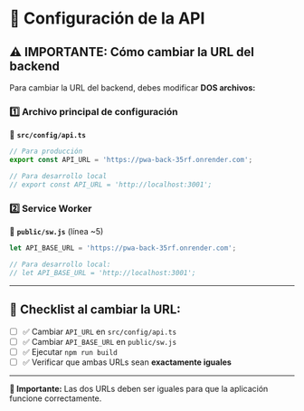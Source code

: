 # 🔧 Configuración de la API

## ⚠️ IMPORTANTE: Cómo cambiar la URL del backend

Para cambiar la URL del backend, debes modificar **DOS archivos:**

### 1️⃣ Archivo principal de configuración
📄 **`src/config/api.ts`**

```typescript
// Para producción
export const API_URL = 'https://pwa-back-35rf.onrender.com';

// Para desarrollo local
// export const API_URL = 'http://localhost:3001';
```

### 2️⃣ Service Worker
📄 **`public/sw.js`** (línea ~5)

```javascript
let API_BASE_URL = 'https://pwa-back-35rf.onrender.com';

// Para desarrollo local:
// let API_BASE_URL = 'http://localhost:3001';
```

---

## 📝 Checklist al cambiar la URL:

- [ ] ✅ Cambiar `API_URL` en `src/config/api.ts`
- [ ] ✅ Cambiar `API_BASE_URL` en `public/sw.js`
- [ ] ✅ Ejecutar `npm run build`
- [ ] ✅ Verificar que ambas URLs sean **exactamente iguales**

---

**🎯 Importante:** Las dos URLs deben ser iguales para que la aplicación funcione correctamente.
